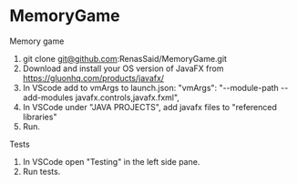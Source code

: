 # MemoryGame
Memory game

1. git clone git@github.com:RenasSaid/MemoryGame.git
2. Download and install your OS version of JavaFX from https://gluonhq.com/products/javafx/
3. In VScode add to vmArgs to launch.json:
        "vmArgs": "--module-path <path to javafx lib folder> --add-modules javafx.controls,javafx.fxml",
4. In VSCode under "JAVA PROJECTS", add javafx files to "referenced libraries"
5. Run.

Tests

1. In VSCode open "Testing" in the left side pane.
2. Run tests.